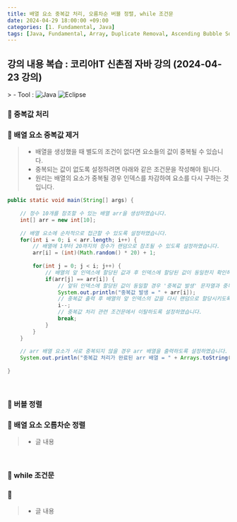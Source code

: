 ```yaml
---
title: 배열 요소 중복값 처리, 오름차순 버블 정렬, while 조건문
date: 2024-04-29 18:00:00 +09:00
categories: [1. Fundamental, Java]
tags: [Java, Fundamental, Array, Duplicate Removal, Ascending Bubble Sort, Bubble Sort, Ascending Sort, While Conditional Statement, While]
---
```


<!-- 2024-04-27 글 작성 시작; 2024-04-27 페이지 호출 완료 -->
<h2>강의 내용 복습 : 코리아IT 신촌점 자바 강의 (2024-04-23 강의)</h2>
> - Tool :  
<img alt="Java" src="https://img.shields.io/badge/-Java-007396?style=flat-square&logo=java&logoColor=white" />
<img alt="Eclipse" src="https://img.shields.io/badge/-Eclipse-2C2255?style=flat-square&logo=eclipse&logoColor=white" />

<br>

### 🔔 중복값 처리
### 📌 배열 요소 중복값 제거
> - 배열을 생성했을 때 별도의 조건이 없다면 요소들의 값이 중복될 수 있습니다.
> - 중복되는 값이 없도록 설정하려면 아래와 같은 조건문을 작성해야 됩니다.
> - 원리는 배열의 요소가 중복될 경우 인덱스를 차감하여 요소를 다시 구하는 것입니다.

``` java
public static void main(String[] args) {
    
    // 정수 10개를 참조할 수 있는 배열 arr을 생성하였습니다.
    int[] arr = new int[10];
    
    // 배열 요소에 순차적으로 접근할 수 있도록 설정하였습니다.
    for(int i = 0; i < arr.length; i++) {
        // 배열에 1부터 20까지의 정수가 랜덤으로 참조될 수 있도록 설정하였습니다.
        arr[i] = (int)(Math.random() * 20) + 1;
        
        for(int j = 0; j < i; j++) {
            // 배열의 앞 인덱스에 할당된 값과 후 인덱스에 할당된 값이 동일한지 확인하도록 설정하였습니다.
            if(arr[j] == arr[i]) {
                // 앞뒤 인덱스에 할당된 값이 동일할 경우 '중복값 발생' 문자열과 중복값을 출력하도록 설정하였습니다.
                System.out.println("중복값 발생 = " + arr[i]);
                // 중복값 출력 후 배열의 앞 인덱스의 값을 다시 랜덤으로 할당시키도록 설정하였습니다.
                i--;
                // 중복값 처리 관련 조건문에서 이탈하도록 설정하였습니다.
                break;
            }
        }
    }
    
    // arr 배열 요소가 서로 중복되지 않을 경우 arr 배열을 출력하도록 설정하였습니다.
    System.out.println("중복값 처리가 완료된 arr 배열 = " + Arrays.toString(arr));
    
}
```

<br>

### 🔔 버블 정렬
### 📌 배열 요소 오름차순 정렬
> - 글 내용

<br>

### 🔔 while 조건문
### 📌 
> - 글 내용

<br>
<br>
<br>
